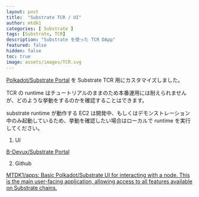 ```yaml
---
layout: post
title:  "Substrate TCR / UI"
author: mtdk1
categories: [ Substrate ]
tags: [Substrate, TCR]
description: "Substrate を使った TCR DApp"
featured: false
hidden: false
toc: true
image: assets/images/TCR.svg
---
```


[Polkadot/Substrate Portal](https://polkadot.js.org/apps/#/explorer) を Substrate TCR 用にカスタマイズしました。

TCR の runtime はチュートリアルのままのため本番運用には耐えられませんが、どのような挙動をするのかを確認することはできます。

substrate runtime が動作する EC2 は開発中、もしくはデモンストレーション中のみ起動しているため、挙動を確認したい場合はローカルで runtime を実行してください。

1. UI

 [B-Devux/Substrate Portal](https://s3-ap-northeast-1.amazonaws.com/a.blockchain.infobahn.co.jp/tcr/index.html#/TCR)

2. Github

[MTDK1/apps: Basic Polkadot/Substrate UI for interacting with a node. This is the main user-facing application, allowing access to all features available on Substrate chains.](https://github.com/MTDK1/apps)


